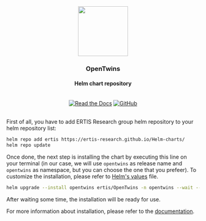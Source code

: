 <div align="center">
  <img src="https://github.com/ertis-research/opentwins/assets/48439828/74f974ba-3804-46de-9149-2c4fe7702e93" width="130" height="130" />

  <h3>OpenTwins</h3>
  <h4>Helm chart repository</h4>

</br>
<a href='https://ertis-research.github.io/opentwins' target="_blank"><img alt='Read the Docs' src='https://img.shields.io/badge/Docs-100000?style=for-the-badge&logo=Read the Docs&logoColor=000000&labelColor=33d9b2&color=40407a'/></a>
<a href='https://github.com/ertis-research/opentwins' target="_blank"><img alt='GitHub' src='https://img.shields.io/badge/github-100000?style=for-the-badge&logo=GitHub&logoColor=000000&labelColor=33d9b2&color=40407a'/></a>
</div>

</br>

First of all, you have to add ERTIS Research group helm repository to your helm repository list:

```bash
helm repo add ertis https://ertis-research.github.io/Helm-charts/
helm repo update
```

Once done, the next step is installing the chart by executing this line on your terminal (in our case, we will use `opentwins` as release name and `opentwins` as namespace, but you can choose the one that you prefeer). To customize the installation, please refer to [Helm's values](https://github.com/ertis-research/Helm-charts/blob/main/OpenTwins/values.yaml) file.

```bash
helm upgrade --install opentwins ertis/OpenTwins -n opentwins --wait --dependency-update
```

After waiting some time, the installation will be ready for use.

For more information about installation, please refer to the [documentation](https://ertis-research.github.io/opentwins/docs/installation/using-helm).
